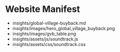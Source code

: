 # Website Manifest
- insights/global-village-buyback.md
- insights/images/hero_global_village_buyback.png
- insights/images/gvb_table.png
- insights/assets/js/soundtrack.js
- insights/assets/css/soundtrack.css


